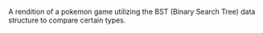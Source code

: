A rendition of a pokemon game utilizing the BST (Binary Search Tree) data structure to compare certain types. 
